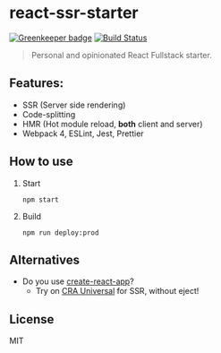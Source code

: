# react-ssr-starter

[![Greenkeeper badge](https://badges.greenkeeper.io/antonybudianto/react-ssr-starter.svg)](https://greenkeeper.io/)
[![Build Status](https://travis-ci.com/antonybudianto/react-ssr-starter.svg?branch=master)](https://travis-ci.com/antonybudianto/react-ssr-starter)

> Personal and opinionated React Fullstack starter.

## Features:

- SSR (Server side rendering)
- Code-splitting
- HMR (Hot module reload, **both** client and server)
- Webpack 4, ESLint, Jest, Prettier

## How to use

1. Start
   ```
   npm start
   ```

2. Build
   ```
   npm run deploy:prod
   ```

## Alternatives
- Do you use [create-react-app](https://github.com/facebook/create-react-app)?
  - Try on [CRA Universal](https://github.com/antonybudianto/cra-universal) for SSR, without eject!

## License
MIT
